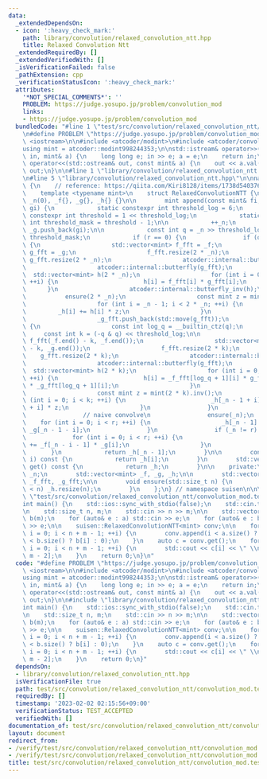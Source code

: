 ```yaml
---
data:
  _extendedDependsOn:
  - icon: ':heavy_check_mark:'
    path: library/convolution/relaxed_convolution_ntt.hpp
    title: Relaxed Convolution Ntt
  _extendedRequiredBy: []
  _extendedVerifiedWith: []
  _isVerificationFailed: false
  _pathExtension: cpp
  _verificationStatusIcon: ':heavy_check_mark:'
  attributes:
    '*NOT_SPECIAL_COMMENTS*': ''
    PROBLEM: https://judge.yosupo.jp/problem/convolution_mod
    links:
    - https://judge.yosupo.jp/problem/convolution_mod
  bundledCode: "#line 1 \"test/src/convolution/relaxed_convolution_ntt/convolution_mod.test.cpp\"\
    \n#define PROBLEM \"https://judge.yosupo.jp/problem/convolution_mod\"\n\n#include\
    \ <iostream>\n\n#include <atcoder/modint>\n#include <atcoder/convolution>\n\n\
    using mint = atcoder::modint998244353;\n\nstd::istream& operator>>(std::istream&\
    \ in, mint& a) {\n    long long e; in >> e; a = e;\n    return in;\n}\n\nstd::ostream&\
    \ operator<<(std::ostream& out, const mint& a) {\n    out << a.val();\n    return\
    \ out;\n}\n\n#line 1 \"library/convolution/relaxed_convolution_ntt.hpp\"\n\n\n\
    \n#line 5 \"library/convolution/relaxed_convolution_ntt.hpp\"\n\nnamespace suisen\
    \ {\n    // reference: https://qiita.com/Kiri8128/items/1738d5403764a0e26b4c\n\
    \    template <typename mint>\n    struct RelaxedConvolutionNTT {\n        RelaxedConvolutionNTT():\
    \ _n(0), _f{}, _g{}, _h{} {}\n\n        mint append(const mint& fi, const mint&\
    \ gi) {\n            static constexpr int threshold_log = 6;\n            static\
    \ constexpr int threshold = 1 << threshold_log;\n            static constexpr\
    \ int threshold_mask = threshold - 1;\n\n            ++_n;\n            _f.push_back(fi),\
    \ _g.push_back(gi);\n\n            const int q = _n >> threshold_log, r = _n &\
    \ threshold_mask;\n            if (r == 0) {\n                if (q == (-q & q))\
    \ {\n                    std::vector<mint> f_fft = _f;\n                    std::vector<mint>\
    \ g_fft = _g;\n                    f_fft.resize(2 * _n);\n                   \
    \ g_fft.resize(2 * _n);\n                    atcoder::internal::butterfly(f_fft);\n\
    \                    atcoder::internal::butterfly(g_fft);\n                  \
    \  std::vector<mint> h(2 * _n);\n                    for (int i = 0; i < 2 * _n;\
    \ ++i) {\n                        h[i] = f_fft[i] * g_fft[i];\n              \
    \      }\n                    atcoder::internal::butterfly_inv(h);\n         \
    \           ensure(2 * _n);\n                    const mint z = mint(2 * _n).inv();\n\
    \                    for (int i = _n - 1; i < 2 * _n; ++i) {\n               \
    \         _h[i] += h[i] * z;\n                    }\n                    _f_fft.push_back(std::move(f_fft));\n\
    \                    _g_fft.push_back(std::move(g_fft));\n                } else\
    \ {\n                    const int log_q = __builtin_ctz(q);\n               \
    \     const int k = (-q & q) << threshold_log;\n\n                    std::vector<mint>\
    \ f_fft(_f.end() - k, _f.end());\n                    std::vector<mint> g_fft(_g.end()\
    \ - k, _g.end());\n                    f_fft.resize(2 * k);\n                \
    \    g_fft.resize(2 * k);\n                    atcoder::internal::butterfly(f_fft);\n\
    \                    atcoder::internal::butterfly(g_fft);\n                  \
    \  std::vector<mint> h(2 * k);\n                    for (int i = 0; i < 2 * k;\
    \ ++i) {\n                        h[i] = _f_fft[log_q + 1][i] * g_fft[i] + f_fft[i]\
    \ * _g_fft[log_q + 1][i];\n                    }\n                    atcoder::internal::butterfly_inv(h);\n\
    \                    const mint z = mint(2 * k).inv();\n                    for\
    \ (int i = 0; i < k; ++i) {\n                        _h[_n - 1 + i] += h[k - 1\
    \ + i] * z;\n                    }\n                }\n            } else {\n\
    \                // naive convolve\n                ensure(_n);\n            \
    \    for (int i = 0; i < r; ++i) {\n                    _h[_n - 1] += _f[i] *\
    \ _g[_n - 1 - i];\n                }\n                if (_n != r) {\n       \
    \             for (int i = 0; i < r; ++i) {\n                        _h[_n - 1]\
    \ += _f[_n - i - 1] * _g[i];\n                    }\n                }\n     \
    \       }\n            return _h[_n - 1];\n        }\n\n        const mint& operator[](int\
    \ i) const {\n            return _h[i];\n        }\n        std::vector<mint>\
    \ get() const {\n            return _h;\n        }\n\n    private:\n        int\
    \ _n;\n        std::vector<mint> _f, _g, _h;\n\n        std::vector<std::vector<mint>>\
    \ _f_fft, _g_fft;\n\n        void ensure(std::size_t n) {\n            if (_h.size()\
    \ < n) _h.resize(n);\n        }\n    };\n} // namespace suisen\n\n\n\n#line 21\
    \ \"test/src/convolution/relaxed_convolution_ntt/convolution_mod.test.cpp\"\n\n\
    int main() {\n    std::ios::sync_with_stdio(false);\n    std::cin.tie(nullptr);\n\
    \n    std::size_t n, m;\n    std::cin >> n >> m;\n\n    std::vector<mint> a(n),\
    \ b(m);\n    for (auto& e : a) std::cin >> e;\n    for (auto& e : b) std::cin\
    \ >> e;\n\n    suisen::RelaxedConvolutionNTT<mint> conv;\n\n    for (std::size_t\
    \ i = 0; i < n + m - 1; ++i) {\n        conv.append(i < a.size() ? a[i] : 0, i\
    \ < b.size() ? b[i] : 0);\n    }\n    auto c = conv.get();\n    for (std::size_t\
    \ i = 0; i < n + m - 1; ++i) {\n        std::cout << c[i] << \" \\n\"[i == n +\
    \ m - 2];\n    }\n    return 0;\n}\n"
  code: "#define PROBLEM \"https://judge.yosupo.jp/problem/convolution_mod\"\n\n#include\
    \ <iostream>\n\n#include <atcoder/modint>\n#include <atcoder/convolution>\n\n\
    using mint = atcoder::modint998244353;\n\nstd::istream& operator>>(std::istream&\
    \ in, mint& a) {\n    long long e; in >> e; a = e;\n    return in;\n}\n\nstd::ostream&\
    \ operator<<(std::ostream& out, const mint& a) {\n    out << a.val();\n    return\
    \ out;\n}\n\n#include \"library/convolution/relaxed_convolution_ntt.hpp\"\n\n\
    int main() {\n    std::ios::sync_with_stdio(false);\n    std::cin.tie(nullptr);\n\
    \n    std::size_t n, m;\n    std::cin >> n >> m;\n\n    std::vector<mint> a(n),\
    \ b(m);\n    for (auto& e : a) std::cin >> e;\n    for (auto& e : b) std::cin\
    \ >> e;\n\n    suisen::RelaxedConvolutionNTT<mint> conv;\n\n    for (std::size_t\
    \ i = 0; i < n + m - 1; ++i) {\n        conv.append(i < a.size() ? a[i] : 0, i\
    \ < b.size() ? b[i] : 0);\n    }\n    auto c = conv.get();\n    for (std::size_t\
    \ i = 0; i < n + m - 1; ++i) {\n        std::cout << c[i] << \" \\n\"[i == n +\
    \ m - 2];\n    }\n    return 0;\n}"
  dependsOn:
  - library/convolution/relaxed_convolution_ntt.hpp
  isVerificationFile: true
  path: test/src/convolution/relaxed_convolution_ntt/convolution_mod.test.cpp
  requiredBy: []
  timestamp: '2023-02-02 02:15:56+09:00'
  verificationStatus: TEST_ACCEPTED
  verifiedWith: []
documentation_of: test/src/convolution/relaxed_convolution_ntt/convolution_mod.test.cpp
layout: document
redirect_from:
- /verify/test/src/convolution/relaxed_convolution_ntt/convolution_mod.test.cpp
- /verify/test/src/convolution/relaxed_convolution_ntt/convolution_mod.test.cpp.html
title: test/src/convolution/relaxed_convolution_ntt/convolution_mod.test.cpp
---
```

